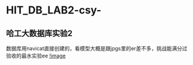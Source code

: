 # HIT_DB_LAB2-csy-
## 哈工大数据库实验2
数据库用navicat直接创建的，看模型大概是跟jpgs里的er差不多，挑战能满分过验收的最水实验ee
[!image](https://github.com/120L022013/HIT_DB_LAB2-csy-/blob/main/%E6%95%B0%E6%8D%AE%E5%BA%93Lab2/jpgs/er.jpg)


